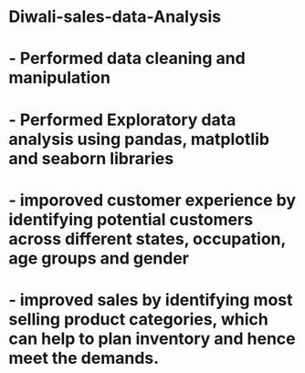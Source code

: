 # Diwali-sales-data-Analysis

# - Performed data cleaning and manipulation
# - Performed Exploratory data analysis using pandas, matplotlib and seaborn libraries
# - imporoved customer experience by identifying potential customers across different states, occupation, age groups and gender
# - improved sales by identifying most selling product categories, which can help to plan inventory and hence meet the demands.
